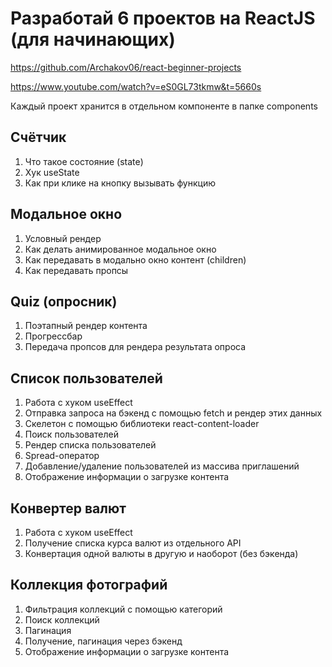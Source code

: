 # Разработай 6 проектов на ReactJS (для начинающих)

https://github.com/Archakov06/react-beginner-projects

https://www.youtube.com/watch?v=eS0GL73tkmw&t=5660s

Каждый проект хранится в отдельном компоненте в папке components

## Счётчик

1. Что такое состояние (state)
2. Хук useState
3. Как при клике на кнопку вызывать функцию

## Модальное окно

1. Условный рендер
2. Как делать анимированное модальное окно
3. Как передавать в модально окно контент (children)
4. Как передавать пропсы

## Quiz (опросник)

1. Поэтапный рендер контента
2. Прогрессбар
3. Передача пропсов для рендера результата опроса

## Список пользователей

1. Работа с хуком useEffect
2. Отправка запроса на бэкенд с помощью fetch и рендер этих данных
3. Скелетон с помощью библиотеки react-content-loader
4. Поиск пользователей
5. Рендер списка пользователей
6. Spread-оператор
7. Добавление/удаление пользователей из массива приглашений
8. Отображение информации о загрузке контента

## Конвертер валют

1. Работа с хуком useEffect
2. Получение списка курса валют из отдельного API
3. Конвертация одной валюты в другую и наоборот (без бэкенда)

## Коллекция фотографий

1. Фильтрация коллекций с помощью категорий
2. Поиск коллекций
3. Пагинация
4. Получение, пагинация через бэкенд
5. Отображение информации о загрузке контента
